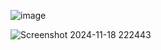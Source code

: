![image](https://github.com/user-attachments/assets/c6769437-2ec0-4de6-8cb4-7ddad92c7dbd)

![Screenshot 2024-11-18 222443](https://github.com/user-attachments/assets/4845f491-9874-4d1b-b0ac-2a8bbd8c159a)
